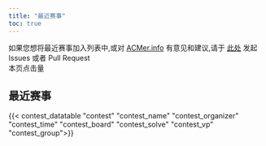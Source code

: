 ```yaml
---
title: "最近赛事"
toc: true
---
```


如果您想将最近赛事加入列表中,或对 [ACMer.info](https://acmer.info/) 有意见和建议,请于 [此处](https://github.com/acmerindex/acmer-info) 发起 Issues 或者 Pull Request
<br/>
<span>本页点击量<span id="busuanzi_value_page_pv"></span>
## 最近赛事
{{< contest_datatable "contest" "contest_name" "contest_organizer" "contest_time" "contest_board"  "contest_solve"  "contest_vp" "contest_group">}}

